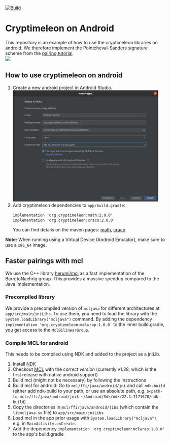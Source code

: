 [![Build](https://github.com/cryptimeleon/android-demo/actions/workflows/workflow.yaml/badge.svg?branch=main)](https://github.com/cryptimeleon/android-demo/actions/workflows/workflow.yaml)

# Cryptimeleon on Android

This repository is an example of how to use the cryptimeleon libraries on android.
We therefore implement the Pointcheval-Sanders signature scheme from the [pairing tutorial](https://cryptimeleon.github.io/getting-started/pairing-tutorial.html).
</br><img src="images/app.gif" height="450">

## How to use cryptimeleon on android

 1. Create a new android project in Android Studio. </br><img src="images/app-setup.png" height="350">
 2. Add cryptimeleon dependencies to `app/build.gradle`:
      ```
      implementation 'org.cryptimeleon:math:2.0.0'
      implementation 'org.cryptimeleon:craco:2.0.0'
      ```
    You can find details on the maven pages: [math](https://search.maven.org/artifact/org.cryptimeleon/math/2.0.0/jar), [craco](https://search.maven.org/artifact/org.cryptimeleon/craco/2.0.0/jar)

**Note:** When running using a Virtual Device (Android Emulator), make sure to use a `x86_64` image.

## Faster pairings with mcl

We use the C++ library [herumi/mcl](https://github.com/herumi/mcl) as a fast implementation of the BarretoNaehrig group.
This provides a massive speedup compared to the Java implementation.

### Precompiled library

We provide a precompiled version of `mcljava` for different architectures at `app/src/main/jniLibs`.
To use them, you need to load the library with the `System.loadLibrary("mcljava")` command.
By adding the dependency `implementation 'org.cryptimeleon:mclwrap:1.0.0'` to the inner build.gradle, you get access to the `MclBilinearGroup`.

### Compile MCL for android

This needs to be compiled using NDK and added to the project as a jniLib.

 1. Install [NDK](https://developer.android.com/studio/projects/install-ndk)
 2. Checkout [MCL](https://github.com/herumi/mcl) with the *correct version* (currently v1.28, which is the first release with native android support)
 3. Build mcl (might not be necessary) by following the instructions
 4. Build mcl for android: Go to `mcl/ffi/java/android/jni` and call `ndk-build` (either add ndk-build to your path, or use an absolute path, e.g. `$<path-to-mcl>/ffi/java/android/jni$ ~/Android/Sdk/ndk/22.1.7171670/ndk-build`)
 5. Copy the directories in `mcl/ffi/java/android/libs` (which contain the `libmcljava.so` file) to `app/src/main/jniLibs`
 6. Load mcl in the app prior usage with `System.loadLibrary("mcljava")`, e.g. in `MainActivity.onCreate`.
 7. Add the dependency `implementation 'org.cryptimeleon:mclwrap:1.0.0'` to the app's build.gradle
